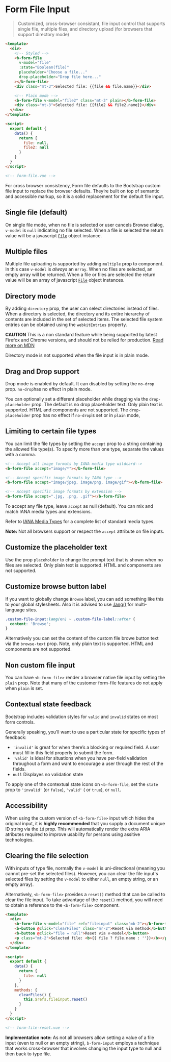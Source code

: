 # Form File Input

> Customized, cross-browser consistant, file input control that supports single file,
> multiple files, and directory upload (for browsers that support directory mode)

```html
<template>
  <div>
    <!-- Styled -->
    <b-form-file
      v-model="file"
      :state="Boolean(file)"
      placeholder="Choose a file..."
      drop-placeholder="Drop file here..."
    ></b-form-file>
    <div class="mt-3">Selected file: {{file && file.name}}</div>

    <!-- Plain mode -->
    <b-form-file v-model="file2" class="mt-3" plain></b-form-file>
    <div class="mt-3">Selected file: {{file2 && file2.name}}</div>
  </div>
</template>

<script>
  export default {
    data() {
      return {
        file: null,
        file2: null
      }
    }
  }
</script>

<!-- form-file.vue -->
```

For cross browser consistency, Form file defaults to the Bootstrap custom file
input to replace the browser defaults. They’re built on top of semantic and accessible
markup, so it is a solid replacement for the default file input.

## Single file (default)

On single file mode, when no file is selected or user cancels Browse dialog, `v-model` is `null`
indicating no file selected. When a file is selected the return value will be a javascript
[`File`](https://developer.mozilla.org/en/docs/Web/API/File) object instance.

## Multiple files

Multiple file uploading is supported by adding `multiple` prop to component.
In this case `v-model` is _always_ an `Array`. When no files are selected, an empty array
will be returned. When a file or files are selected the return value will be an array of
javascript [`File`](https://developer.mozilla.org/en/docs/Web/API/File) object instances.

## Directory mode

By adding `directory` prop, the user can select directories instead of files.
When a directory is selected, the directory and its entire hierarchy of contents are included in the set of selected items.
The selected file system entries can be obtained using the `webkitEntries` property.

**CAUTION** This is a non standard feature while being supported by latest Firefox and Chrome versions, and should not
be relied for production.
[Read more on MDN](https://developer.mozilla.org/en-US/docs/Web/API/HTMLInputElement/webkitdirectory)

Directory mode is not supported when the file input is in plain mode.

## Drag and Drop support

Drop mode is enabled by default. It can disabled by setting the `no-drop`
prop. `no-drop`has no effect in plain mode.

You can optionally set a different placeholder while dragging via the
`drop-placeholder` prop. The default is no drop placeholder text. Only
plain text is supported. HTML and components are not supported. The
`drop-placeholder` prop has no effect if `no-drop`is set or in `plain` mode,

## Limiting to certain file types

You can limit the file types by setting the `accept` prop to a string containing the
allowed file type(s). To specify more than one type, separate the values with a comma.

```html
<!-- Accept all image formats by IANA media type wildcard-->
<b-form-file accept="image/*"></b-form-file>

<!-- Accept specific image formats by IANA type -->
<b-form-file accept="image/jpeg, image/png, image/gif"></b-form-file>

<!-- Accept specific image formats by extension -->
<b-form-file accept=".jpg, .png, .gif"></b-form-file>
```

To accept any file type, leave `accept` as null (default). You can mix and match IANA
media types and extensions.

Refer to [IANA Media Types](http://www.iana.org/assignments/media-types/) for a complete
list of standard media types.

**Note:** Not all browsers support or respect the `accept` attribute on file inputs.

## Customize the placeholder text

Use the prop `placeholder` to change the prompt text that is shown when no
files are selected. Only plain text is supported. HTML and components are not supported.

## Customize browse button label

If you want to globally change `Browse` label, you can add something like this to your global stylesheets.
Also it is advised to use [:lang()](https://developer.mozilla.org/en-US/docs/Web/CSS/:lang) for multi-language sites.

```css
.custom-file-input:lang(en) ~ .custom-file-label::after {
  content: 'Browse';
}
```

Alternatively you can set the content of the custom file browe button
text via the `browse-text` prop. Note, only plain text is supported. HTML and
components are not supported.

## Non custom file input

You can have `<b-form-file>` render a browser native file input by setting the `plain` prop.
Note that many of the customer form-file features do not apply when `plain` is set.

## Contextual state feedback

Bootstrap includes validation styles for `valid` and `invalid` states
on most form controls.

Generally speaking, you’ll want to use a particular state for specific types of feedback:

- `'invalid'` is great for when there’s a blocking or required field. A user must fill in
  this field properly to submit the form.
- `'valid'` is ideal for situations when you have per-field validation throughout a form
  and want to encourage a user through the rest of the fields.
- `null` Displayes no validation state

To apply one of the contextual state icons on `<b-form-file`, set the `state` prop
to `'invalid'` (or `false`), `'valid'` ( or `true`), or `null`.

## Accessibility

When using the custom version of `<b-form-file>` input which hides the original input, it is
**highly recommended** that you supply a document unique ID string via the `id` prop. This will
automatically render the extra ARIA atributes required to improve usability for persons using
assitive technologies.

## Clearing the file selection

With inputs of type file, normally the `v-model` is uni-directional (meaning
you cannot pre-set the selected files). However, you can clear the file input's
selected files by setting the `v-model` to either `null`, an empty string, or an
empty array).

Alternatively, `<b-form-file>` provides a `reset()` method that can be called to
clear the file input. To take advantage of the `reset()` method, you will need
to obtain a reference to the `<b-form-file>` component.

```html
<template>
  <div>
    <b-form-file v-model="file" ref="fileinput" class="mb-2"></b-form-file>
    <b-button @click="clearFiles" class="mr-2">Reset via method</b-button>
    <b-button @click="file = null">Reset via v-model</b-button>
    <p class="mt-2">Selected file: <b>{{ file ? file.name : ''}}</b></p>
  </div>
</template>

<script>
  export default {
    data() {
      return {
        file: null
      }
    },
    methods: {
      clearFiles() {
        this.$refs.fileinput.reset()
      }
    }
  }
</script>

<!-- form-file-reset.vue -->
```

**Implementation note:** As not all browsers allow setting a value of a file
input (even to null or an empty string), `b-form-input` employs a technique that
works cross-browser that involves changing the input type to null and then back
to type file.

<!-- Component reference added automatically from component package.json -->
